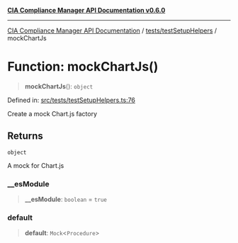 [**CIA Compliance Manager API Documentation v0.6.0**](../../../README.md)

***

[CIA Compliance Manager API Documentation](../../../modules.md) / [tests/testSetupHelpers](../README.md) / mockChartJs

# Function: mockChartJs()

> **mockChartJs**(): `object`

Defined in: [src/tests/testSetupHelpers.ts:76](https://github.com/Hack23/cia-compliance-manager/blob/32fe683007dd7fe1aa6b244d2353e60fab4f51de/src/tests/testSetupHelpers.ts#L76)

Create a mock Chart.js factory

## Returns

`object`

A mock for Chart.js

### \_\_esModule

> **\_\_esModule**: `boolean` = `true`

### default

> **default**: `Mock`\<`Procedure`\>
